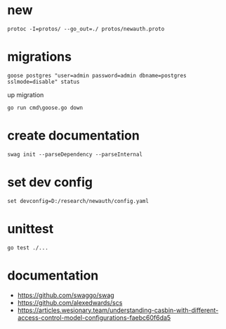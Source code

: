 # new

`protoc -I=protos/ --go_out=./ protos/newauth.proto` 


# migrations

`goose postgres "user=admin password=admin dbname=postgres sslmode=disable" status`

up migration

`go run cmd\goose.go down`

# create documentation
`swag init --parseDependency --parseInternal`

# set dev config
`set devconfig=D:/research/newauth/config.yaml`



# unittest

`go test ./...`

# documentation

- https://github.com/swaggo/swag
- https://github.com/alexedwards/scs
- https://articles.wesionary.team/understanding-casbin-with-different-access-control-model-configurations-faebc60f6da5